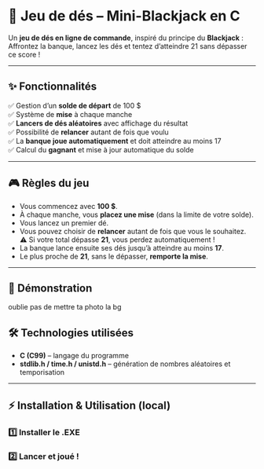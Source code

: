 # 🎲 Jeu de dés – Mini-Blackjack en C

Un **jeu de dés en ligne de commande**, inspiré du principe du **Blackjack** :  
Affrontez la banque, lancez les dés et tentez d’atteindre 21 sans dépasser ce score !  

---

## ✨ Fonctionnalités

✅ Gestion d’un **solde de départ** de 100 $  
✅ Système de **mise** à chaque manche  
✅ **Lancers de dés aléatoires** avec affichage du résultat  
✅ Possibilité de **relancer** autant de fois que voulu  
✅ La **banque joue automatiquement** et doit atteindre au moins 17  
✅ Calcul du **gagnant** et mise à jour automatique du solde  

---

## 🎮 Règles du jeu

- Vous commencez avec **100 $**.  
- À chaque manche, vous **placez une mise** (dans la limite de votre solde).  
- Vous lancez un premier dé.  
- Vous pouvez choisir de **relancer** autant de fois que vous le souhaitez.  
  ⚠️ Si votre total dépasse **21**, vous perdez automatiquement !  
- La banque lance ensuite ses dés jusqu’à atteindre au moins **17**.  
- Le plus proche de **21**, sans le dépasser, **remporte la mise**.  

---

## 🚀 Démonstration

oublie pas de mettre ta photo la bg

## 🛠️ Technologies utilisées

- **C (C99)** – langage du programme  
- **stdlib.h / time.h / unistd.h** – génération de nombres aléatoires et temporisation  

---

## ⚡ Installation & Utilisation (local)

### 1️⃣ Installer le .EXE
### 2️⃣ Lancer et joué !

